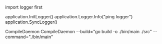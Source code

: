 import logger first

application.InitLogger()
application.Logger.Info("ping logger")
application.SyncLogger()

CompileDaemon
CompileDaemon --build="go build -o ./bin/main ./src" --command="./bin/main"
